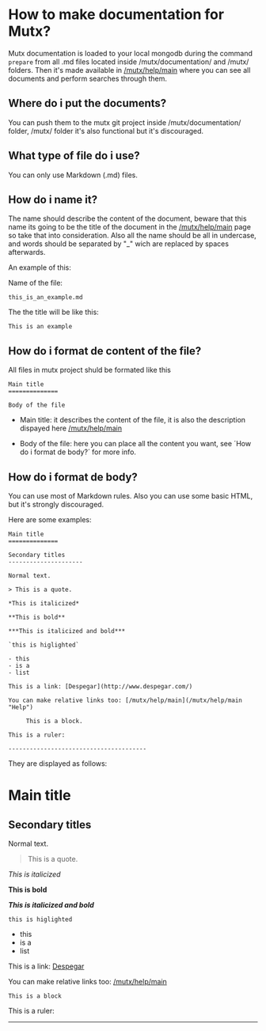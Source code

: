 How to make documentation for Mutx?
==============

Mutx documentation is loaded to your local mongodb during the command `prepare` from all .md files located inside /mutx/documentation/ 
and /mutx/ folders.
Then it's made available in [/mutx/help/main](/mutx/help/main "Help") where you can see all documents and perform searches through them.

Where do i put the documents?
---------------------

You can push them to the mutx git project inside /mutx/documentation/ folder, /mutx/ folder it's also functional but it's discouraged.

What type of file do i use?
---------------------

You can only use Markdown (.md) files.

How do i name it?
---------------------

The name should describe the content of the document, beware that this name its going to be the title of the document in the [/mutx/help/main](/mutx/help/main "Help") page so take that into consideration.
Also all the name should be all in undercase, and words should be separated by "_" wich are replaced by spaces afterwards.

An example of this:

Name of the file:

	this_is_an_example.md

The the title will be like this:

	This is an example

How do i format de content of the file?
---------------------

All files in mutx project shuld be formated like this

	Main title
	==============

	Body of the file

- Main title: it describes the content of the file, it is also the description dispayed here [/mutx/help/main](/mutx/help/main "Help")

- Body of the file: here you can place all the content you want, see ´How do i format de body?´ for more info.


How do i format de body?
---------------------

You can use most of Markdown rules.
Also you can use some basic HTML, but it's strongly discouraged.

Here are some examples:

	Main title
	==============

	Secondary titles
	---------------------

	Normal text.

	> This is a quote.

	*This is italicized*

	**This is bold**

	***This is italicized and bold***

	`this is higlighted`

	- this
	- is a
	- list

	This is a link: [Despegar](http://www.despegar.com/)

	You can make relative links too: [/mutx/help/main](/mutx/help/main "Help")

		 This is a block.

	This is a ruler:

	---------------------------------------


They are displayed as follows:

Main title
==============

Secondary titles
---------------------

Normal text.

> This is a quote.

*This is italicized*

**This is bold**

***This is italicized and bold***

`this is higlighted`

- this
- is a
- list

This is a link: [Despegar](http://www.despegar.com/)

You can make relative links too: [/mutx/help/main](/mutx/help/main "Help")

	This is a block

This is a ruler:

----------------------------------------
